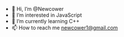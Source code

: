 - 👋 Hi, I’m @Newcower
- 👀 I’m interested in JavaScript
- 🌱 I’m currently learning C++
- 📫 How to reach me newcower1@gmail.com

<!---
Newcower/Newcower is a ✨ special ✨ repository because its `README.md` (this file) appears on your GitHub profile.
You can click the Preview link to take a look at your changes.
--->
